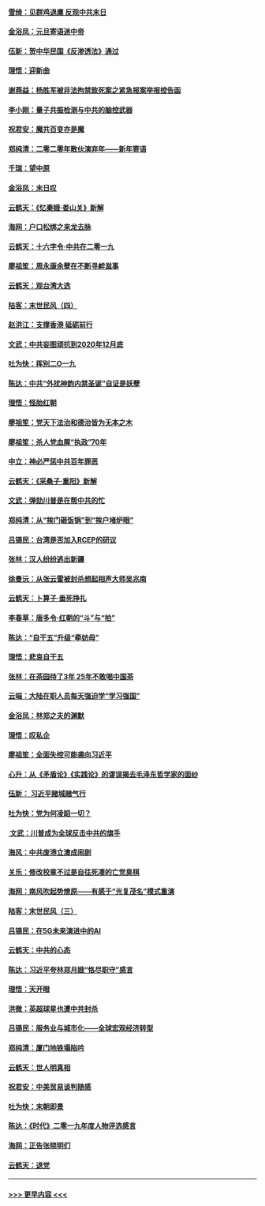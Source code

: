 #### [雪绮：见群鸡退鹰  反观中共末日](../pages/nsc993/n11762112.md?t=01021844) 
#### [金浴凤：元旦寄语迷中帝](../pages/nsc993/n11761788.md?t=01021844) 
#### [伍新：贺中华民国《反渗透法》通过](../pages/nsc993/n11761994.md?t=01021844) 
#### [理悟：迎新曲](../pages/nsc993/n11761152.md?t=01021844) 
#### [谢燕益：杨胜军被非法拘禁致死案之紧急报案举报控告函](../pages/nsc993/n11756134.md?t=01021844) 
#### [李小刚：量子共振检测与中共的脑控武器](../pages/nsc993/n11754518.md?t=01021844) 
#### [祝君安：魔共百变亦是魔](../pages/nsc993/n11754469.md?t=01021844) 
#### [郑纯清：二零二零年散伙演弃年——新年寄语](../pages/nsc993/n11754195.md?t=01021844) 
#### [千瑞：望中原](../pages/nsc993/n11754159.md?t=01021844) 
#### [金浴凤：末日叹](../pages/nsc993/n11752359.md?t=01021844) 
#### [云鹤天：《忆秦娥‧娄山关》新解](../pages/nsc993/n11752348.md?t=01021844) 
#### [海网：户口松绑之来龙去脉](../pages/nsc993/n11752328.md?t=01021844) 
#### [云鹤天：十六字令‧中共在二零一九](../pages/nsc993/n11752305.md?t=01021844) 
#### [廖祖笙：周永康余孽在不断寻衅滋事](../pages/nsc993/n11751013.md?t=01021844) 
#### [云鹤天：观台湾大选](../pages/nsc993/n11751007.md?t=01021844) 
#### [陆客：末世民风（四）](../pages/nsc993/n11749203.md?t=01021844) 
#### [赵洪江：支撑香港 砥砺前行](../pages/nsc993/n11748482.md?t=01021844) 
#### [文武：中共妄图顽抗到2020年12月底](../pages/nsc993/n11748446.md?t=01021844) 
#### [吐为快：挥别二O一九](../pages/nsc993/n11748411.md?t=01021844) 
#### [陈达：中共“外扰神韵内禁圣诞”自证是妖孽](../pages/nsc993/n11748226.md?t=01021844) 
#### [理悟：怪胎红朝](../pages/nsc993/n11748206.md?t=01021844) 
#### [廖祖笙：党天下法治和德治皆为无本之木](../pages/nsc993/n11748135.md?t=01021844) 
#### [廖祖笙：杀人党血腥“执政”70年](../pages/nsc993/n11745144.md?t=01021844) 
#### [中立：神必严惩中共百年罪恶](../pages/nsc993/n11744970.md?t=01021844) 
#### [云鹤天：《采桑子‧重阳》新解](../pages/nsc993/n11744948.md?t=01021844) 
#### [文武：弹劾川普是在帮中共的忙](../pages/nsc993/n11744758.md?t=01021844) 
#### [郑纯清：从“挨门砸饭锅”到“挨户堵炉眼”](../pages/nsc993/n11744745.md?t=01021844) 
#### [吕锡民：台湾是否加入RCEP的研议](../pages/nsc993/n11744701.md?t=01021844) 
#### [张林：汉人纷纷逃出新疆](../pages/nsc993/n11743530.md?t=01021844) 
#### [徐曼沅：从张云雷被封杀想起相声大师吴兆南](../pages/nsc993/n11741816.md?t=01021844) 
#### [云鹤天：卜算子‧垂死挣扎](../pages/nsc993/n11739956.md?t=01021844) 
#### [李春草：唐多令‧红朝的“斗”与“拍”](../pages/nsc993/n11739830.md?t=01021844) 
#### [陈达：“自干五”升级“牵妨母”](../pages/nsc993/n11739724.md?t=01021844) 
#### [理悟：悲哀自干五](../pages/nsc993/n11739547.md?t=01021844) 
#### [张林：在茶园待了3年 25年不敢喝中国茶](../pages/nsc993/n11739240.md?t=01021844) 
#### [云端：大陆在职人员每天强迫学“学习强国”](../pages/nsc993/n11738735.md?t=01021844) 
#### [金浴凤：林郑之夫的渊默](../pages/nsc993/n11737735.md?t=01021844) 
#### [理悟：叹私企](../pages/nsc993/n11737715.md?t=01021844) 
#### [廖祖笙：全面失控可能袭向习近平](../pages/nsc993/n11737704.md?t=01021844) 
#### [心升：从《矛盾论》《实践论》的谬误揭去毛泽东哲学家的面纱](../pages/nsc993/n11736962.md?t=01021844) 
#### [伍新： 习近平赌城赌气行](../pages/nsc993/n11736929.md?t=01021844) 
#### [吐为快：党为何凌蹈一切？](../pages/nsc993/n11736915.md?t=01021844) 
#### [ 文武：川普成为全球反击中共的旗手](../pages/nsc993/n11736882.md?t=01021844) 
#### [海风：中共废港立澳成闹剧](../pages/nsc993/n11735857.md?t=01021844) 
#### [关乐：修改校章不过是自往死凑的亡党臭棋](../pages/nsc993/n11735097.md?t=01021844) 
#### [海网：南风吹起势燎原——有感于“光复茂名”模式重演](../pages/nsc993/n11732308.md?t=01021844) 
#### [陆客：末世民风（三）](../pages/nsc993/n11732211.md?t=01021844) 
#### [吕锡民：在5G未来演进中的AI](../pages/nsc993/n11730010.md?t=01021844) 
#### [云鹤天：中共的心态](../pages/nsc993/n11729906.md?t=01021844) 
#### [陈达：习近平夸林郑月娥“恪尽职守”感言](../pages/nsc993/n11729881.md?t=01021844) 
#### [理悟：天开眼](../pages/nsc993/n11729699.md?t=01021844) 
#### [洪微：英超球星也遭中共封杀](../pages/nsc993/n11727243.md?t=01021844) 
#### [吕锡民：服务业与城市化——全球宏观经济转型](../pages/nsc993/n11725845.md?t=01021844) 
#### [郑纯清：厦门地铁塌陷吟](../pages/nsc993/n11725813.md?t=01021844) 
#### [云鹤天：世人明真相](../pages/nsc993/n11725621.md?t=01021844) 
#### [祝君安：中美贸易谈判随感](../pages/nsc993/n11725609.md?t=01021844) 
#### [吐为快：末朝即景](../pages/nsc993/n11723365.md?t=01021844) 
#### [陈达：《时代》二零一九年度人物评选感言](../pages/nsc993/n11723337.md?t=01021844) 
#### [海网：正告张晓明们](../pages/nsc993/n11723228.md?t=01021844) 
#### [云鹤天：退党](../pages/nsc993/n11723056.md?t=01021844) 

----
#### [ >>> 更早内容 <<< ](../indexes/nsc993-earlier.md)
